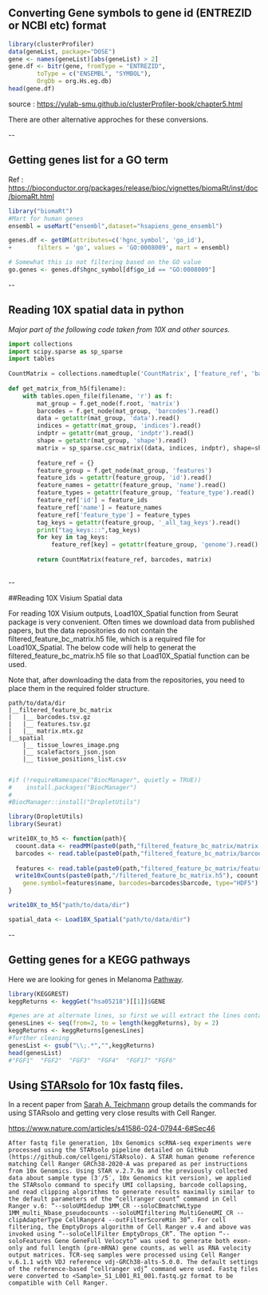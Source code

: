 ## Converting Gene symbols to gene id (ENTREZID or NCBI etc) format

```r
library(clusterProfiler)
data(geneList, package="DOSE")
gene <- names(geneList)[abs(geneList) > 2]
gene.df <- bitr(gene, fromType = "ENTREZID",
        toType = c("ENSEMBL", "SYMBOL"),
        OrgDb = org.Hs.eg.db)
head(gene.df)
```
source : https://yulab-smu.github.io/clusterProfiler-book/chapter5.html

There are other alternative approches for these conversions.

--

## Getting genes list for a GO term

Ref : https://bioconductor.org/packages/release/bioc/vignettes/biomaRt/inst/doc/biomaRt.html

```r
library("biomaRt")
#Mart for human genes
ensembl = useMart("ensembl",dataset="hsapiens_gene_ensembl")

genes.df <- getBM(attributes=c('hgnc_symbol', 'go_id'),
+       filters = 'go', values = 'GO:0008009', mart = ensembl)

# Somewhat this is not filtering based on the GO value
go.genes <- genes.df$hgnc_symbol[df$go_id == "GO:0008009"]
```
--

## Reading 10X spatial data in python

*Major part of the following code taken from 10X and other sources.*

```python
import collections
import scipy.sparse as sp_sparse
import tables
 
CountMatrix = collections.namedtuple('CountMatrix', ['feature_ref', 'barcodes', 'matrix'])
 
def get_matrix_from_h5(filename):
    with tables.open_file(filename, 'r') as f:
        mat_group = f.get_node(f.root, 'matrix')
        barcodes = f.get_node(mat_group, 'barcodes').read()
        data = getattr(mat_group, 'data').read()
        indices = getattr(mat_group, 'indices').read()
        indptr = getattr(mat_group, 'indptr').read()
        shape = getattr(mat_group, 'shape').read()
        matrix = sp_sparse.csc_matrix((data, indices, indptr), shape=shape)
         
        feature_ref = {}
        feature_group = f.get_node(mat_group, 'features')
        feature_ids = getattr(feature_group, 'id').read()
        feature_names = getattr(feature_group, 'name').read()
        feature_types = getattr(feature_group, 'feature_type').read()
        feature_ref['id'] = feature_ids
        feature_ref['name'] = feature_names
        feature_ref['feature_type'] = feature_types
        tag_keys = getattr(feature_group, '_all_tag_keys').read()
        print("tag_keys:::",tag_keys)
        for key in tag_keys:
            feature_ref[key] = getattr(feature_group, 'genome').read()
         
        return CountMatrix(feature_ref, barcodes, matrix)
     
```
--

##Reading 10X Visium Spatial data 

For reading 10X Visium outputs, Load10X\_Spatial function from Seurat package is very convenient. Often times we download data from published papers, but the data repositories do not contain the filtered\_feature\_bc\_matrix.h5 file, which is a required file for Load10X_Spatial. The below code will help to generat the filtered\_feature\_bc\_matrix.h5 file so that Load10X\_Spatial function can be used.

Note that, after downloading the data from the repositories, you need to place them in the required folder structure.

```
path/to/data/dir
|__filtered_feature_bc_matrix
|   |__ barcodes.tsv.gz
|   |__ features.tsv.gz
|   |__ matrix.mtx.gz
|__spatial
    |__ tissue_lowres_image.png
    |__ scalefactors_json.json
    |__ tissue_positions_list.csv
    
```


```r
#if (!requireNamespace("BiocManager", quietly = TRUE))
#    install.packages("BiocManager")
#
#BiocManager::install("DropletUtils")

library(DropletUtils)
library(Seurat)

write10X_to_h5 <- function(path){
  coount.data <- readMM(paste0(path,"filtered_feature_bc_matrix/matrix.mtx.gz"))
  barcodes <- read.table(paste0(path,"filtered_feature_bc_matrix/barcodes.tsv.gz"),col.names="barcode")
  
  features <- read.table(paste0(path,"filtered_feature_bc_matrix/features.tsv.gz"), col.names = c("id","name","feature_type","expr"))
  write10xCounts(paste0(path,"/filtered_feature_bc_matrix.h5"), coount.data, gene.id=features$id, 
    gene.symbol=features$name, barcodes=barcodes$barcode, type="HDF5")
}

write10X_to_h5("path/to/data/dir")

spatial_data <- Load10X_Spatial("path/to/data/dir")
```
--

## Getting genes for a KEGG pathways

Here we are looking for genes in Melanoma [Pathway](https://www.genome.jp/kegg-bin/get_htext?query=05218&htext=br08901.keg&option=-a&node_proc=br08901_org&proc_enabled=hsa).

```r
library(KEGGREST)
keggReturns <- keggGet("hsa05218")[[1]]$GENE

#genes are at alternate lines, so first we will extract the lines containing gene symbols
genesLines <- seq(from=2, to = length(keggReturns), by = 2)
keggReturns <- keggReturns[genesLines]
#further cleaning
genesList <- gsub("\\;.*","",keggReturns)
head(genesList)
#"FGF1"  "FGF2"  "FGF3"  "FGF4"  "FGF17" "FGF6"
```

## Using [STARsolo](https://cumulus.readthedocs.io/en/latest/starsolo.html) for 10x fastq files. 

In a recent paper from [Sarah A. Teichmann](https://www.sanger.ac.uk/group/teichmann-group/) group details the commands for using STARsolo and getting very close results with Cell Ranger.

https://www.nature.com/articles/s41586-024-07944-6#Sec46

`
After fastq file generation, 10x Genomics scRNA-seq experiments were processed using the STARsolo pipeline detailed on GitHub (https://github.com/cellgeni/STARsolo). A STAR human genome reference matching Cell Ranger GRCh38-2020-A was prepared as per instructions from 10x Genomics. Using STAR v.2.7.9a and the previously collected data about sample type (3′/5′, 10x Genomics kit version), we applied the STARsolo command to specify UMI collapsing, barcode collapsing, and read clipping algorithms to generate results maximally similar to the default parameters of the “cellranger count” command in Cell Ranger v.6: “--soloUMIdedup 1MM_CR --soloCBmatchWLtype 1MM_multi_Nbase_pseudocounts --soloUMIfiltering MultiGeneUMI_CR --clipAdapterType CellRanger4 --outFilterScoreMin 30”. For cell filtering, the EmptyDrops algorithm of Cell Ranger v.4 and above was invoked using “--soloCellFilter EmptyDrops_CR”. The option “--soloFeatures Gene GeneFull Velocyto” was used to generate both exon-only and full length (pre-mRNA) gene counts, as well as RNA velocity output matrices. TCR-seq samples were processed using Cell Ranger v.6.1.1 with VDJ reference vdj-GRCh38-alts-5.0.0. The default settings of the reference-based “cellranger vdj” command were used. Fastq files were converted to <Sample>_S1_L001_R1_001.fastq.gz format to be compatible with Cell Ranger.
`
